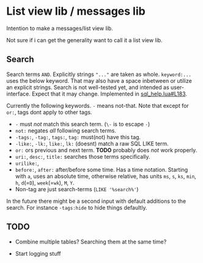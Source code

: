 
# List view lib / messages lib

Intention to make a messages/list view lib.

Not sure if i can get the generality want to call it a list view lib.

## Search
Search terms `AND`. Explicitly strings `"..."` are taken as whole.
`keyword:...` uses the below keyword. That may also have a space inbetween
or utilize an explicit strings. Search is not well-tested yet, and intended
as user-interface. Expect that it may change. Implemented in
[sql_help.lua#L183](https://github.com/o-jasper/o-jasper-luakit-stuff/blob/master/listview/sql_help.lua#L183).

Currently the following keywords. `-` means not-that.
Note that except for `or:`, tags dont apply to other tags.

* `-` must *not* match this search term. (`\-` is to escape `-`)
* `not:` negates *all* following search terms.
* `-tags:`, `-tag:`, `tags:`, `tag:` must(not) have this tag.
* `-like:`, `-lk:`, `like:`, `lk:` (doesnt) match a raw SQL LIKE term.
* `or:` ors previous and next term. **TODO** probably does *not* work properly.
* `uri:`, `desc:`, `title:` searches those terms specifically.
* `urilike:`, 
* `before:`, `after:` after/before some time. Has a time notation. Starting
  with `a`, uses an absolute time, otherwise relative, has units `ms`, `s`, `ks`,
  `min`, `h`, `d`(=`D`), `week`(=`wk`), `M`, `Y`.
* Non-tag are just search-terms (`LIKE '%search%'`)

In the future there might be a second input with default additions to the
search. For instance `-tags:hide` to hide things defaultly.

## TODO

* Combine multiple tables? Searching them at the same time?

* Start logging stuff
